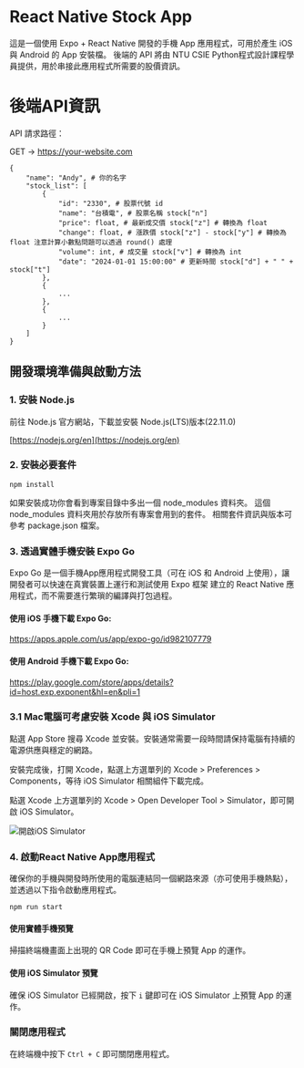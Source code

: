 # React Native Stock App

這是一個使用 Expo + React Native 開發的手機 App 應用程式，可用於產生 iOS 與 Android 的 App 安裝檔。
後端的 API 將由 NTU CSIE Python程式設計課程學員提供，用於串接此應用程式所需要的股價資訊。

# 後端API資訊

API 請求路徑：

GET -> https://your-website.com

```
{
    "name": "Andy", # 你的名字
    "stock_list": [
        {
            "id": "2330", # 股票代號 id
            "name": "台積電", # 股票名稱 stock["n"]
            "price": float, # 最新成交價 stock["z"] # 轉換為 float
            "change": float, # 漲跌價 stock["z"] - stock["y"] # 轉換為 float 注意計算小數點問題可以透過 round() 處理
            "volume": int, # 成交量 stock["v"] # 轉換為 int
            "date": "2024-01-01 15:00:00" # 更新時間 stock["d"] + " " + stock["t"]
        },
        {
            ...
        },
        {
            ...
        }
    ]
}
```

## 開發環境準備與啟動方法

### 1. 安裝 Node.js

前往 Node.js 官方網站，下載並安裝 Node.js(LTS)版本(22.11.0)

[https://nodejs.org/en](https://nodejs.org/en)

### 2. 安裝必要套件

```
npm install
```

如果安裝成功你會看到專案目錄中多出一個 node_modules 資料夾。
這個 node_modules 資料夾用於存放所有專案會用到的套件。
相關套件資訊與版本可參考 package.json 檔案。

### 3. 透過實體手機安裝 Expo Go

Expo Go 是一個手機App應用程式開發工具（可在 iOS 和 Android 上使用），讓開發者可以快速在真實裝置上運行和測試使用 Expo 框架 建立的 React Native 應用程式，而不需要進行繁瑣的編譯與打包過程。

#### 使用 iOS 手機下載 Expo Go:
https://apps.apple.com/us/app/expo-go/id982107779

#### 使用 Android 手機下載 Expo Go:
https://play.google.com/store/apps/details?id=host.exp.exponent&hl=en&pli=1

### 3.1 Mac電腦可考慮安裝 Xcode 與 iOS Simulator

點選 App Store 搜尋 Xcode 並安裝。安裝通常需要一段時間請保持電腦有持續的電源供應與穩定的網路。

安裝完成後，打開 Xcode，點選上方選單列的 Xcode > Preferences > Components，等待 iOS Simulator 相關組件下載完成。

點選 Xcode 上方選單列的 Xcode > Open Developer Tool > Simulator，即可開啟 iOS Simulator。

![開啟iOS Simulator](https://i.imgur.com/sUQcqzA.jpeg)

### 4. 啟動React Native App應用程式

確保你的手機與開發時所使用的電腦連結同一個網路來源（亦可使用手機熱點），並透過以下指令啟動應用程式。

```
npm run start
```

#### 使用實體手機預覽

掃描終端機畫面上出現的 QR Code 即可在手機上預覽 App 的運作。

#### 使用 iOS Simulator 預覽

確保 iOS Simulator 已經開啟，按下 `i` 鍵即可在 iOS Simulator 上預覽 App 的運作。

### 關閉應用程式

在終端機中按下 `Ctrl + C` 即可關閉應用程式。
